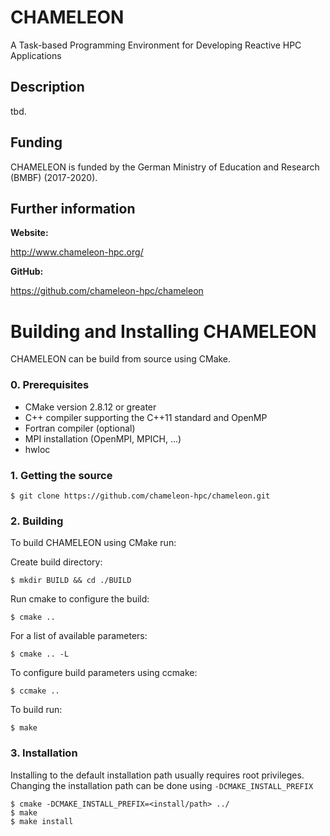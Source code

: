 CHAMELEON
====

A Task-based Programming Environment for Developing Reactive HPC Applications

Description
-------

tbd.

Funding
-------

CHAMELEON is funded by the German Ministry of Education and Research (BMBF) (2017-2020).


Further information
---------

**Website:**

http://www.chameleon-hpc.org/

**GitHub:**

https://github.com/chameleon-hpc/chameleon


Building and Installing CHAMELEON
============

CHAMELEON can be build from source using CMake.

### 0. Prerequisites

- CMake version 2.8.12 or greater
- C++ compiler supporting the C++11 standard and OpenMP
- Fortran compiler (optional)
- MPI installation (OpenMPI, MPICH, ...)
- hwloc

### 1. Getting the source 

    $ git clone https://github.com/chameleon-hpc/chameleon.git

### 2. Building

To build CHAMELEON using CMake run:

Create build directory:

    $ mkdir BUILD && cd ./BUILD

Run cmake to configure the build:

    $ cmake ..

For a list of available parameters:

    $ cmake .. -L

To configure build parameters using ccmake:

    $ ccmake ..

To build run:

    $ make

### 3. Installation

Installing to the default installation path usually requires root privileges. Changing the installation path can be done using `-DCMAKE_INSTALL_PREFIX`

    $ cmake -DCMAKE_INSTALL_PREFIX=<install/path> ../
    $ make
    $ make install
